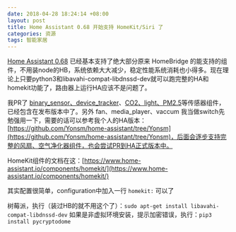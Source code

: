```yaml
---
date: 2018-04-28 18:24:14 +08:00
layout: post
title: Home Assistant 0.68 开始支持 HomeKit/Siri 了
categories: 资源
tags: 智能家居
---
```


[Home Assistant 0.68](https://www.home-assistant.io/blog/2018/04/27/release-68/) 已经基本支持了绝大部分原来 HomeBridge 的能支持的组件，不用装node的HB，系统依赖大大减少，稳定性能系统消耗也小得多。现在理论上只要python3和libavahi-compat-libdnssd-dev就可以跑完整的HA和homekit功能了，路由器上运行HA应该不是问题了。

我PR了 [binary_sensor、device_tracker](https://github.com/home-assistant/home-assistant/pull/13735)、[CO2、light、PM2.5](https://github.com/home-assistant/home-assistant/pull/13804)等传感器组件，已经包含在发布版本中了。另外 fan、media_player、vaccum 我当做switch先勉强用一下，需要的话可以参考我个人的HA版本：[https://github.com/Yonsm/home-assistant/tree/Yonsm](https://github.com/Yonsm/home-assistant/tree/Yonsm)，后面会逐步支持完整的风扇、空气净化器组件，也会尝试PR到HA正式版本中。

HomeKit组件的文档在这：[https://www.home-assistant.io/components/homekit/](https://www.home-assistant.io/components/homekit/)

其实配置很简单，configuration中加入一行 `homekit:` 可以了

树莓派，执行（装过HB的就不用这个了）：`sudo apt-get install libavahi-compat-libdnssd-dev`
如果是非虚拟环境安装，提示加密错误，执行：`pip3 install pycryptodome`
